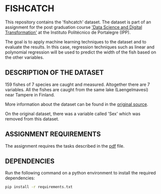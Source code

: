 # FISHCATCH

This repository contains the 'fishcatch' dataset. The dataset is part of an assignment for the post graduation course ['Data Science and Digital Transformation'](https://www.ipportalegre.pt/pt/oferta-formativa/pos-graduacao-data-science-and-digital-transformation) at the Instituto Politécnico de Portalegre (IPP).

The goal is to apply machine learning techniques to the dataset and to evaluate the results. In this case, regression techniques such as linear and polynomial regression will be used to predict the width of the fish based on the other variables.

## DESCRIPTION OF THE DATASET

159 fishes of 7 species are caught and measured. Altogether there are 7 variables.  All the fishes are caught from the same lake (Laengelmavesi) near Tampere in Finland.

More information about the dataset can be found in the [original source](https://jse.amstat.org/datasets/fishcatch.txt).

On the original dataset, there was a variable called 'Sex' which was removed from this dataset.

## ASSIGNMENT REQUIREMENTS

The assignment requires the tasks described in the [pdf](./task-description/ADAA_23.24_TrabalhoPrático.pdf) file.

## DEPENDENCIES

Run the following command on a python environment to install the required dependencies:

```bash
pip install -r requirements.txt
```
